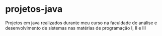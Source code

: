 # projetos-java
Projetos em java realizados durante meu curso na faculdade de análise e desenvolvimento de sistemas nas matérias de programação I, II e III
